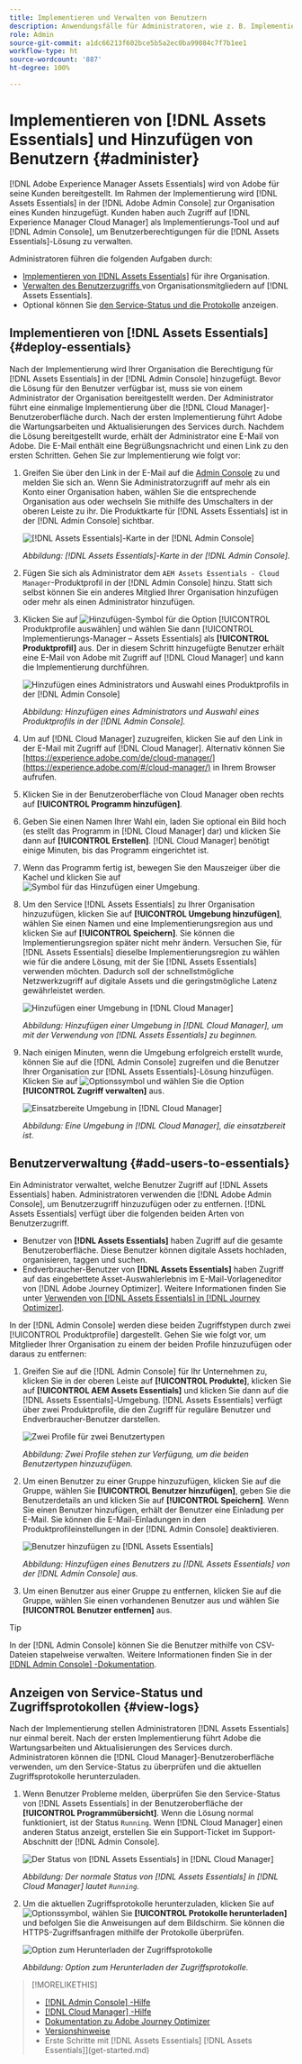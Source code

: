 ```yaml
---
title: Implementieren und Verwalten von Benutzern
description: Anwendungsfälle für Administratoren, wie z. B. Implementieren und Verwalten von Benutzern in  [!DNL Assets Essentials].
role: Admin
source-git-commit: a1dc66213f602bce5b5a2ec0ba99084c7f7b1ee1
workflow-type: ht
source-wordcount: '887'
ht-degree: 100%

---
```



# Implementieren von [!DNL Assets Essentials] und Hinzufügen von Benutzern {#administer}

[!DNL Adobe Experience Manager Assets Essentials] wird von Adobe für seine Kunden bereitgestellt. Im Rahmen der Implementierung wird [!DNL Assets Essentials] in der [!DNL Adobe Admin Console] zur Organisation eines Kunden hinzugefügt. Kunden haben auch Zugriff auf [!DNL Experience Manager Cloud Manager] als Implementierungs-Tool und auf [!DNL Admin Console], um Benutzerberechtigungen für die [!DNL Assets Essentials]-Lösung zu verwalten.

Administratoren führen die folgenden Aufgaben durch:

* [Implementieren von [!DNL Assets Essentials]](#deploy-essentials) für ihre Organisation.
* [Verwalten des Benutzerzugriffs ](#add-users-to-essentials) von Organisationsmitgliedern auf [!DNL Assets Essentials].
* Optional können Sie [den Service-Status und die Protokolle](#view-logs) anzeigen.

## Implementieren von [!DNL Assets Essentials] {#deploy-essentials}

Nach der Implementierung wird Ihrer Organisation die Berechtigung für [!DNL Assets Essentials] in der [!DNL Admin Console] hinzugefügt. Bevor die Lösung für den Benutzer verfügbar ist, muss sie von einem Administrator der Organisation bereitgestellt werden. Der Administrator führt eine einmalige Implementierung über die [!DNL Cloud Manager]-Benutzeroberfläche durch. Nach der ersten Implementierung führt Adobe die Wartungsarbeiten und Aktualisierungen des Services durch. Nachdem die Lösung bereitgestellt wurde, erhält der Administrator eine E-Mail von Adobe. Die E-Mail enthält eine Begrüßungsnachricht und einen Link zu den ersten Schritten. Gehen Sie zur Implementierung wie folgt vor:

1. Greifen Sie über den Link in der E-Mail auf die [Admin Console](https://adminconsole.adobe.com) zu und melden Sie sich an. Wenn Sie Administratorzugriff auf mehr als ein Konto einer Organisation haben, wählen Sie die entsprechende Organisation aus oder wechseln Sie mithilfe des Umschalters in der oberen Leiste zu ihr. Die Produktkarte für [!DNL Assets Essentials] ist in der [!DNL Admin Console] sichtbar.

   ![[!DNL Assets Essentials]-Karte in der [!DNL Admin Console]](assets/essentials-in-admin-console.png)

   *Abbildung: [!DNL Assets Essentials]-Karte in der [!DNL Admin Console].*

1. Fügen Sie sich als Administrator dem `AEM Assets Essentials - Cloud Manager`-Produktprofil in der [!DNL Admin Console] hinzu. Statt sich selbst können Sie ein anderes Mitglied Ihrer Organisation hinzufügen oder mehr als einen Administrator hinzufügen.

1. Klicken Sie auf ![Hinzufügen-Symbol](assets/do-not-localize/add-icon.svg) für die Option [!UICONTROL Produktprofile auswählen] und wählen Sie dann [!UICONTROL Implementierungs-Manager – Assets Essentials] als **[!UICONTROL Produktprofil]** aus. Der in diesem Schritt hinzugefügte Benutzer erhält eine E-Mail von Adobe mit Zugriff auf [!DNL Cloud Manager] und kann die Implementierung durchführen.

   ![Hinzufügen eines Administrators und Auswahl eines Produktprofils in der [!DNL Admin Console]](assets/adminconsole-user1.png)

   *Abbildung: Hinzufügen eines Administrators und Auswahl eines Produktprofils in der [!DNL Admin Console].*

1. Um auf [!DNL Cloud Manager] zuzugreifen, klicken Sie auf den Link in der E-Mail mit Zugriff auf [!DNL Cloud Manager]. Alternativ können Sie [https://experience.adobe.com/de/cloud-manager/](https://experience.adobe.com/#/cloud-manager/) in Ihrem Browser aufrufen.

1. Klicken Sie in der Benutzeroberfläche von Cloud Manager oben rechts auf **[!UICONTROL Programm hinzufügen]**.

1. Geben Sie einen Namen Ihrer Wahl ein, laden Sie optional ein Bild hoch (es stellt das Programm in [!DNL Cloud Manager] dar) und klicken Sie dann auf **[!UICONTROL Erstellen]**. [!DNL Cloud Manager] benötigt einige Minuten, bis das Programm eingerichtet ist.

1. Wenn das Programm fertig ist, bewegen Sie den Mauszeiger über die Kachel und klicken Sie auf ![Symbol für das Hinzufügen einer Umgebung](assets/do-not-localize/add-environment-icon.png).

1. Um den Service [!DNL Assets Essentials] zu Ihrer Organisation hinzuzufügen, klicken Sie auf **[!UICONTROL Umgebung hinzufügen]**, wählen Sie einen Namen und eine Implementierungsregion aus und klicken Sie auf **[!UICONTROL Speichern]**. Sie können die Implementierungsregion später nicht mehr ändern. Versuchen Sie, für [!DNL Assets Essentials] dieselbe Implementierungsregion zu wählen wie für die andere Lösung, mit der Sie [!DNL Assets Essentials] verwenden möchten. Dadurch soll der schnellstmögliche Netzwerkzugriff auf digitale Assets und die geringstmögliche Latenz gewährleistet werden.

   ![Hinzufügen einer Umgebung in [!DNL Cloud Manager]](assets/cloudmanager-add-environment-for-essentials.png)

   *Abbildung: Hinzufügen einer Umgebung in [!DNL Cloud Manager], um mit der Verwendung von [!DNL Assets Essentials] zu beginnen.*

1. Nach einigen Minuten, wenn die Umgebung erfolgreich erstellt wurde, können Sie auf die [!DNL Admin Console] zugreifen und die Benutzer Ihrer Organisation zur [!DNL Assets Essentials]-Lösung hinzufügen. Klicken Sie auf ![Optionssymbol](assets/do-not-localize/options-ellipses-icon.png) und wählen Sie die Option **[!UICONTROL Zugriff verwalten]** aus.

   ![Einsatzbereite Umgebung in [!DNL Cloud Manager]](assets/cloudmanager-manage-access-essentials.png)

   *Abbildung: Eine Umgebung in [!DNL Cloud Manager], die einsatzbereit ist.*

## Benutzerverwaltung {#add-users-to-essentials}

Ein Administrator verwaltet, welche Benutzer Zugriff auf [!DNL Assets Essentials] haben. Administratoren verwenden die [!DNL Adobe Admin Console], um Benutzerzugriff hinzuzufügen oder zu entfernen. [!DNL Assets Essentials] verfügt über die folgenden beiden Arten von Benutzerzugriff.

* Benutzer von **[!DNL Assets Essentials]** haben Zugriff auf die gesamte Benutzeroberfläche. Diese Benutzer können digitale Assets hochladen, organisieren, taggen und suchen.
* Endverbraucher-Benutzer von **[!DNL Assets Essentials]** haben Zugriff auf das eingebettete Asset-Auswahlerlebnis im E-Mail-Vorlageneditor von [!DNL Adobe Journey Optimizer]. Weitere Informationen finden Sie unter [Verwenden von  [!DNL Assets Essentials]  in  [!DNL Journey Optimizer]](https://experienceleague.adobe.com/docs/journey-optimizer/using/create-messages/assets-essentials.html?lang=de).

In der [!DNL Admin Console] werden diese beiden Zugriffstypen durch zwei [!UICONTROL Produktprofile] dargestellt. Gehen Sie wie folgt vor, um Mitglieder Ihrer Organisation zu einem der beiden Profile hinzuzufügen oder daraus zu entfernen:

1. Greifen Sie auf die [!DNL Admin Console] für Ihr Unternehmen zu, klicken Sie in der oberen Leiste auf **[!UICONTROL Produkte]**, klicken Sie auf **[!UICONTROL AEM Assets Essentials]** und klicken Sie dann auf die [!DNL Assets Essentials]-Umgebung. [!DNL Assets Essentials] verfügt über zwei Produktprofile, die den Zugriff für reguläre Benutzer und Endverbraucher-Benutzer darstellen.

   ![Zwei Profile für zwei Benutzertypen](assets/adminconsole-user-types.png)

   *Abbildung: Zwei Profile stehen zur Verfügung, um die beiden Benutzertypen hinzuzufügen.*

1. Um einen Benutzer zu einer Gruppe hinzuzufügen, klicken Sie auf die Gruppe, wählen Sie **[!UICONTROL Benutzer hinzufügen]**, geben Sie die Benutzerdetails an und klicken Sie auf **[!UICONTROL Speichern]**. Wenn Sie einen Benutzer hinzufügen, erhält der Benutzer eine Einladung per E-Mail. Sie können die E-Mail-Einladungen in den Produktprofileinstellungen in der [!DNL Admin Console] deaktivieren.

   ![Benutzer hinzufügen zu [!DNL Assets Essentials]](assets/adminconsole-add-user.png) 

   *Abbildung: Hinzufügen eines Benutzers zu [!DNL Assets Essentials] von der [!DNL Admin Console] aus.*

1. Um einen Benutzer aus einer Gruppe zu entfernen, klicken Sie auf die Gruppe, wählen Sie einen vorhandenen Benutzer aus und wählen Sie **[!UICONTROL Benutzer entfernen]** aus.

>[!TIP]
>
>In der [!DNL Admin Console] können Sie die Benutzer mithilfe von CSV-Dateien stapelweise verwalten. Weitere Informationen finden Sie in der [[!DNL Admin Console] -Dokumentation](https://helpx.adobe.com/de/enterprise/using/accounts.html).

## Anzeigen von Service-Status und Zugriffsprotokollen {#view-logs}

Nach der Implementierung stellen Administratoren [!DNL Assets Essentials] nur einmal bereit. Nach der ersten Implementierung führt Adobe die Wartungsarbeiten und Aktualisierungen des Services durch. Administratoren können die [!DNL Cloud Manager]-Benutzeroberfläche verwenden, um den Service-Status zu überprüfen und die aktuellen Zugriffsprotokolle herunterzuladen.

1. Wenn Benutzer Probleme melden, überprüfen Sie den Service-Status von [!DNL Assets Essentials] in der Benutzeroberfläche der **[!UICONTROL Programmübersicht]**. Wenn die Lösung normal funktioniert, ist der Status `Running`. Wenn [!DNL Cloud Manager] einen anderen Status anzeigt, erstellen Sie ein Support-Ticket im Support-Abschnitt der [!DNL Admin Console].

   ![Der Status von [!DNL Assets Essentials] in [!DNL Cloud Manager]](assets/cloudmanager-manage-access-essentials.png)

   *Abbildung: Der normale Status von [!DNL Assets Essentials] in [!DNL Cloud Manager] lautet `Running`.*

1. Um die aktuellen Zugriffsprotokolle herunterzuladen, klicken Sie auf ![Optionssymbol](assets/do-not-localize/options-ellipses-icon.png), wählen Sie **[!UICONTROL Protokolle herunterladen]** und befolgen Sie die Anweisungen auf dem Bildschirm. Sie können die HTTPS-Zugriffsanfragen mithilfe der Protokolle überprüfen.

   ![Option zum Herunterladen der Zugriffsprotokolle](assets/cloudmanager-download-logs.png)

   *Abbildung: Option zum Herunterladen der Zugriffsprotokolle.*

>[!MORELIKETHIS]
>
>* [[!DNL Admin Console] -Hilfe](https://helpx.adobe.com/de/enterprise/using/admin-console.html)
>* [[!DNL Cloud Manager] -Hilfe](https://experienceleague.adobe.com/docs/experience-manager-cloud-manager/using/introduction-to-cloud-manager.html?lang=de)
>* [Dokumentation zu Adobe Journey Optimizer](https://experienceleague.adobe.com/docs/journey-optimizer/using/ajo-home.html?lang=de)
>* [Versionshinweise](release-notes.md)
>* Erste Schritte mit  [!DNL Assets Essentials] [!DNL Assets Essentials]](get-started.md)

